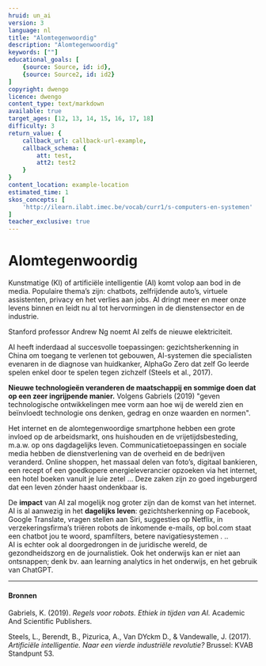 ```yaml
---
hruid: un_ai
version: 3
language: nl
title: "Alomtegenwoordig"
description: "Alomtegenwoordig"
keywords: [""]
educational_goals: [
    {source: Source, id: id}, 
    {source: Source2, id: id2}
]
copyright: dwengo
licence: dwengo
content_type: text/markdown
available: true
target_ages: [12, 13, 14, 15, 16, 17, 18]
difficulty: 3
return_value: {
    callback_url: callback-url-example,
    callback_schema: {
        att: test,
        att2: test2
    }
}
content_location: example-location
estimated_time: 1
skos_concepts: [
    'http://ilearn.ilabt.imec.be/vocab/curr1/s-computers-en-systemen'
]
teacher_exclusive: true
---
```


# Alomtegenwoordig
Kunstmatige (KI) of artificiële intelligentie (AI) komt volop aan bod in de media. Populaire thema’s zijn: chatbots, zelfrijdende auto’s, virtuele assistenten, privacy en het verlies aan jobs. AI dringt meer en meer onze levens binnen en leidt nu al tot hervormingen in de dienstensector en de industrie. 

Stanford professor Andrew Ng noemt AI zelfs de nieuwe elektriciteit.

AI heeft inderdaad al succesvolle toepassingen: gezichtsherkenning in China om toegang te verlenen tot gebouwen, AI-systemen die specialisten evenaren in
de diagnose van huidkanker, AlphaGo Zero dat zelf Go leerde spelen enkel door te spelen tegen zichzelf (Steels et al., 2017).

**Nieuwe technologieën veranderen de maatschappij en sommige doen dat op een zeer ingrijpende manier.** Volgens Gabriels (2019) "geven technologische ontwikkelingen mee vorm aan hoe wij de wereld zien en beïnvloedt technologie ons denken, gedrag en onze waarden en normen".

Het internet en de alomtegenwoordige smartphone hebben een grote invloed op de arbeidsmarkt, ons huishouden en de vrijetijdsbesteding, m.a.w. op ons dagdagelijks leven. Communicatietoepassingen en sociale media hebben de dienstverlening van de overheid en de bedrijven veranderd. Online shoppen, het massaal delen van foto’s, digitaal bankieren, een recept of een goedkopere energieleverancier opzoeken via het internet, een hotel boeken vanuit je luie zetel ... Deze zaken zijn zo goed ingeburgerd dat een leven zónder haast ondenkbaar is.

De **impact** van AI zal mogelijk nog groter zijn dan de komst van het internet. AI is al aanwezig in het **dagelijks leven**: gezichtsherkenning op Facebook, Google Translate, vragen stellen aan Siri, suggesties op Netflix, in verzekeringsfirma’s triëren robots de inkomende e-mails, op bol.com staat een chatbot jou te woord,  spamfilters, betere navigatiesystemen . .. <br>
AI is echter ook al doorgedrongen in de juridische wereld, de gezondheidszorg en de journalistiek. Ook het onderwijs kan er niet aan ontsnappen; denk bv. aan learning analytics in het onderwijs, en het gebruik van ChatGPT.

---
#### Bronnen

Gabriels, K. (2019). *Regels voor robots. Ethiek in tijden van AI.* Academic And Scientific Publishers.

Steels, L., Berendt, B., Pizurica, A., Van DYckm D., & Vandewalle, J. (2017). *Artificiële intelligentie. Naar een vierde industriële revolutie?* Brussel: KVAB Standpunt 53.

